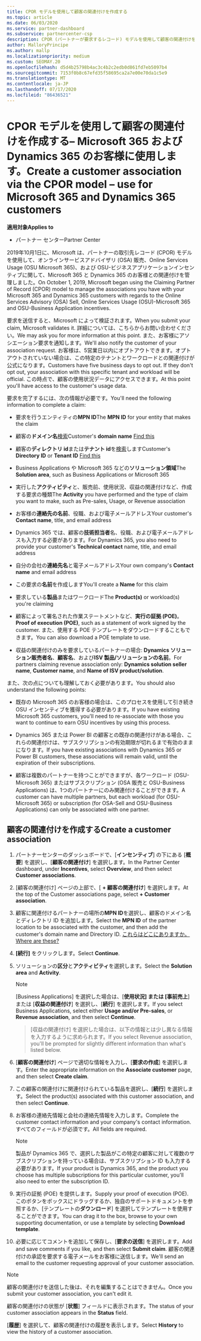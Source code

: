 ```yaml
---
title: CPOR モデルを使用して顧客の関連付けを作成する
ms.topic: article
ms.date: 06/03/2020
ms.service: partner-dashboard
ms.subservice: partnercenter-csp
description: CPOR (パートナーが要求するレコード) モデルを使用して顧客の関連付けを作成します。 Microsoft 365 と Dynamics 365 の顧客の売上、使用状況、& インセンティブを管理するのに役立ちます。
author: MalloryPrincipe
ms.author: mallp
ms.localizationpriority: medium
ms.custom: SEOMAY.20
ms.openlocfilehash: d5d4b25798b4ac3c4b2c2edb0d861fd7eb5097b4
ms.sourcegitcommit: 7153f0b8c67efd35f58695ca2a7e00e70da1c5e9
ms.translationtype: MT
ms.contentlocale: ja-JP
ms.lasthandoff: 07/17/2020
ms.locfileid: "86436521"
---
```

# <a name="create-a-customer-association-via-the-cpor-model--use-for-microsoft-365-and-dynamics-365-customers"></a><span data-ttu-id="62e5c-104">CPOR モデルを使用して顧客の関連付けを作成する– Microsoft 365 および Dynamics 365 のお客様に使用します。</span><span class="sxs-lookup"><span data-stu-id="62e5c-104">Create a customer association via the CPOR model – use for Microsoft 365 and Dynamics 365 customers</span></span>

<span data-ttu-id="62e5c-105">**適用対象**</span><span class="sxs-lookup"><span data-stu-id="62e5c-105">**Applies to**</span></span>

- <span data-ttu-id="62e5c-106">パートナー センター</span><span class="sxs-lookup"><span data-stu-id="62e5c-106">Partner Center</span></span>

<span data-ttu-id="62e5c-107">2019年10月1日に、Microsoft は、パートナーの取引先レコード (CPOR) モデルを使用して、オンラインサービスアドバイザリ (OSA) 販売、Online Services Usage (OSU Microsoft 365)、および OSU-ビジネスアプリケーションインセンティブに関して、Microsoft 365 と Dynamics 365 のお客様との関連付けを管理しました。</span><span class="sxs-lookup"><span data-stu-id="62e5c-107">On October 1, 2019, Microsoft began using the Claiming Partner of Record (CPOR) model to manage the associations you have with your Microsoft 365 and Dynamics 365 customers with regards to the Online Services Advisory (OSA) Sell, Online Services Usage (OSU)-Microsoft 365 and OSU-Business Application incentives.</span></span>

<span data-ttu-id="62e5c-108">要求を送信すると、Microsoft によって検証されます。</span><span class="sxs-lookup"><span data-stu-id="62e5c-108">When you submit your claim, Microsoft validates it.</span></span> <span data-ttu-id="62e5c-109">詳細については、こちらからお問い合わせください。</span><span class="sxs-lookup"><span data-stu-id="62e5c-109">We may ask you for more information at this point.</span></span> <span data-ttu-id="62e5c-110">また、お客様にアソシエーション要求を通知します。</span><span class="sxs-lookup"><span data-stu-id="62e5c-110">We'll also notify the customer of your association request.</span></span> <span data-ttu-id="62e5c-111">お客様は、5営業日以内にオプトアウトできます。オプトアウトされていない場合は、この特定のテナントとワークロードとの関連付けが公式になります。</span><span class="sxs-lookup"><span data-stu-id="62e5c-111">Customers have five business days to opt out. If they don't opt out, your association with this specific tenant and workload will be official.</span></span> <span data-ttu-id="62e5c-112">この時点で、顧客の使用状況データにアクセスできます。</span><span class="sxs-lookup"><span data-stu-id="62e5c-112">At this point you'll have access to the customer's usage data.</span></span> 

<span data-ttu-id="62e5c-113">要求を完了するには、次の情報が必要です。</span><span class="sxs-lookup"><span data-stu-id="62e5c-113">You'll need the following information to complete a claim:</span></span>

- <span data-ttu-id="62e5c-114">要求を行うエンティティの**MPN ID**</span><span class="sxs-lookup"><span data-stu-id="62e5c-114">The **MPN ID** for your entity that makes the claim</span></span>

- <span data-ttu-id="62e5c-115">顧客の**ドメイン名**[検索](https://docs.microsoft.com/partner-center/find-customer-domain-name)</span><span class="sxs-lookup"><span data-stu-id="62e5c-115">Customer's **domain name** [Find this](https://docs.microsoft.com/partner-center/find-customer-domain-name)</span></span>

- <span data-ttu-id="62e5c-116">顧客の**ディレクトリ id**または**テナント id**を[検索](https://docs.microsoft.com/partner-center/find-customer-domain-name)します</span><span class="sxs-lookup"><span data-stu-id="62e5c-116">Customer's **Directory ID** or **Tenant ID** [Find this](https://docs.microsoft.com/partner-center/find-customer-domain-name)</span></span>

- <span data-ttu-id="62e5c-117">Business Applications や Microsoft 365 などの**ソリューション領域**</span><span class="sxs-lookup"><span data-stu-id="62e5c-117">The **Solution area**, such as Business Applications or Microsoft 365</span></span>

- <span data-ttu-id="62e5c-118">実行した**アクティビティ**と、販売前、使用状況、収益の関連付けなど、作成する要求の種類</span><span class="sxs-lookup"><span data-stu-id="62e5c-118">The **Activity** you have performed and the type of claim you want to make, such as Pre-sales, Usage, or Revenue association</span></span>

- <span data-ttu-id="62e5c-119">お客様の**連絡先の名前**、役職、および電子メールアドレス</span><span class="sxs-lookup"><span data-stu-id="62e5c-119">Your customer's **Contact name**, title, and email address</span></span>

- <span data-ttu-id="62e5c-120">Dynamics 365 では、顧客の**技術担当者**名、役職、および電子メールアドレスも入力する必要があります。</span><span class="sxs-lookup"><span data-stu-id="62e5c-120">For Dynamics 365, you also need to provide your customer's **Technical contact** name, title, and email address</span></span>

- <span data-ttu-id="62e5c-121">自分の会社の**連絡先名**と電子メールアドレス</span><span class="sxs-lookup"><span data-stu-id="62e5c-121">Your own company's **Contact name** and email address</span></span>

- <span data-ttu-id="62e5c-122">この要求の**名前**を作成します</span><span class="sxs-lookup"><span data-stu-id="62e5c-122">You'll create a **Name** for this claim</span></span>

- <span data-ttu-id="62e5c-123">要求している**製品**またはワークロード</span><span class="sxs-lookup"><span data-stu-id="62e5c-123">The **Product(s)** or workload(s) you're claiming</span></span>

- <span data-ttu-id="62e5c-124">顧客によって署名された作業ステートメントなど、**実行の証拠 (POE)**。</span><span class="sxs-lookup"><span data-stu-id="62e5c-124">**Proof of execution (POE)**, such as a statement of work signed by the customer.</span></span> <span data-ttu-id="62e5c-125">また、使用する POE テンプレートをダウンロードすることもできます。</span><span class="sxs-lookup"><span data-stu-id="62e5c-125">You can also download a POE template to use.</span></span>

- <span data-ttu-id="62e5c-126">収益の関連付けのみを要求しているパートナーの場合: **Dynamics ソリューション販売者名**、**顧客名**、および**ISV 製品/ソリューションの名前**。</span><span class="sxs-lookup"><span data-stu-id="62e5c-126">For partners claiming revenue association only: **Dynamics solution seller name**, **Customer name**, and **Name of ISV product/solution**.</span></span> 

<span data-ttu-id="62e5c-127">また、次の点についても理解しておく必要があります。</span><span class="sxs-lookup"><span data-stu-id="62e5c-127">You should also understand the following points:</span></span>

- <span data-ttu-id="62e5c-128">既存の Microsoft 365 のお客様の場合は、このプロセスを使用して引き続き OSU インセンティブを獲得する必要があります。</span><span class="sxs-lookup"><span data-stu-id="62e5c-128">If you have existing Microsoft 365 customers, you'll need to re-associate with those you want to continue to earn OSU incentives by using this process.</span></span>

- <span data-ttu-id="62e5c-129">Dynamics 365 または Power BI の顧客との既存の関連付けがある場合、これらの関連付けは、サブスクリプションの有効期限が切れるまで有効のままになります。</span><span class="sxs-lookup"><span data-stu-id="62e5c-129">If you have existing associations with Dynamics 365 or Power BI customers, these associations will remain valid, until the expiration of their subscriptions.</span></span>

- <span data-ttu-id="62e5c-130">顧客は複数のパートナーを持つことができますが、各ワークロード (OSU-Microsoft 365) またはサブスクリプション (OSA 販売と OSU-Business Applications) は、1つのパートナーにのみ関連付けることができます。</span><span class="sxs-lookup"><span data-stu-id="62e5c-130">A customer can have multiple partners, but each workload (for OSU-Microsoft 365) or subscription (for OSA-Sell and OSU-Business Applications) can only be associated with one partner.</span></span>

## <a name="create-a-customer-association"></a><span data-ttu-id="62e5c-131">顧客の関連付けを作成する</span><span class="sxs-lookup"><span data-stu-id="62e5c-131">Create a customer association</span></span>

1. <span data-ttu-id="62e5c-132">パートナーセンターのダッシュボードで、[**インセンティブ**] の下にある [**概要**] を選択し、[**顧客の関連付け**] を選択します。</span><span class="sxs-lookup"><span data-stu-id="62e5c-132">In the Partner Center dashboard, under **Incentives**, select **Overview**, and then select **Customer associations**.</span></span> 

2. <span data-ttu-id="62e5c-133">[顧客の関連付け] ページの上部で、[ **+ 顧客の関連付け**] を選択します。</span><span class="sxs-lookup"><span data-stu-id="62e5c-133">At the top of the Customer associations page, select **+ Customer association**.</span></span>

3. <span data-ttu-id="62e5c-134">顧客に関連付けるパートナーの場所の**MPN ID**を選択し、顧客のドメイン名とディレクトリ ID を追加します。</span><span class="sxs-lookup"><span data-stu-id="62e5c-134">Select the **MPN ID** of the partner location to be associated with the customer, and then add the customer's domain name and Directory ID.</span></span> [<span data-ttu-id="62e5c-135">これらはどこにありますか。</span><span class="sxs-lookup"><span data-stu-id="62e5c-135">Where are these?</span></span>](https://docs.microsoft.com/partner-center/find-customer-domain-name)

4. <span data-ttu-id="62e5c-136">**[続行]** をクリックします。</span><span class="sxs-lookup"><span data-stu-id="62e5c-136">Select **Continue**.</span></span>

5. <span data-ttu-id="62e5c-137">ソリューションの**区分**と**アクティビティ**を選択します。</span><span class="sxs-lookup"><span data-stu-id="62e5c-137">Select the **Solution area** and **Activity**.</span></span> 

   >[!Note]
   >
   ><span data-ttu-id="62e5c-138">[Business Applications] を選択した場合は、[**使用状況] または [事前売上**] または [**収益の関連付け**] を選択し、[**続行**] を選択します。</span><span class="sxs-lookup"><span data-stu-id="62e5c-138">If you select Business Applications, select either **Usage and/or Pre-sales**, or **Revenue association**, and then select **Continue**.</span></span> 

   ><span data-ttu-id="62e5c-139">[収益の関連付け] を選択した場合は、以下の情報とは少し異なる情報を入力するように求められます。</span><span class="sxs-lookup"><span data-stu-id="62e5c-139">If you select Revenue association, you'll be prompted for slightly different information than what's listed below.</span></span>

6. <span data-ttu-id="62e5c-140">[**顧客の関連付け**] ページで適切な情報を入力し、[**要求の作成**] を選択します。</span><span class="sxs-lookup"><span data-stu-id="62e5c-140">Enter the appropriate information on the **Associate customer** page, and then select **Create claim**.</span></span>

7. <span data-ttu-id="62e5c-141">この顧客の関連付けに関連付けられている製品を選択し、[**続行**] を選択します。</span><span class="sxs-lookup"><span data-stu-id="62e5c-141">Select the product(s) associated with this customer association, and then select **Continue**.</span></span>

8. <span data-ttu-id="62e5c-142">お客様の連絡先情報と会社の連絡先情報を入力します。</span><span class="sxs-lookup"><span data-stu-id="62e5c-142">Complete the customer contact information and your company's contact information.</span></span> <span data-ttu-id="62e5c-143">すべてのフィールドが必須です。</span><span class="sxs-lookup"><span data-stu-id="62e5c-143">All fields are required.</span></span> 

   >[!NOTE]
   ><span data-ttu-id="62e5c-144">製品が Dynamics 365 で、選択した製品がこの特定の顧客に対して複数のサブスクリプションを持っている場合は、サブスクリプション ID も入力する必要があります。</span><span class="sxs-lookup"><span data-stu-id="62e5c-144">If your product is Dynamics 365, and the product you choose has multiple subscriptions for this particular customer, you'll also need to enter the subscription ID.</span></span>

9. <span data-ttu-id="62e5c-145">実行の証拠 (POE) を提供します。</span><span class="sxs-lookup"><span data-stu-id="62e5c-145">Supply your proof of execution (POE).</span></span> <span data-ttu-id="62e5c-146">このボタンをボックスにドラッグするか、独自のサポートドキュメントを参照するか、[テンプレートの**ダウンロード**] を選択してテンプレートを使用することができます。</span><span class="sxs-lookup"><span data-stu-id="62e5c-146">You can drag it to the box, browse to your own supporting documentation, or use a template by selecting **Download template**.</span></span> 

10. <span data-ttu-id="62e5c-147">必要に応じてコメントを追加して保存し、[**要求の送信**] を選択します。</span><span class="sxs-lookup"><span data-stu-id="62e5c-147">Add and save comments if you like, and then select **Submit claim**.</span></span> <span data-ttu-id="62e5c-148">顧客の関連付けの承認を要求する電子メールをお客様に送信します。</span><span class="sxs-lookup"><span data-stu-id="62e5c-148">We'll send an email to the customer requesting approval of your customer association.</span></span>

   >[!NOTE]
   ><span data-ttu-id="62e5c-149">顧客の関連付けを送信した後は、それを編集することはできません。</span><span class="sxs-lookup"><span data-stu-id="62e5c-149">Once you submit your customer association, you can't edit it.</span></span>

<span data-ttu-id="62e5c-150">顧客の関連付けの状態が [**状態**] フィールドに表示されます。</span><span class="sxs-lookup"><span data-stu-id="62e5c-150">The status of your customer association appears in the **Status** field.</span></span>

<span data-ttu-id="62e5c-151">[**履歴**] を選択して、顧客の関連付けの履歴を表示します。</span><span class="sxs-lookup"><span data-stu-id="62e5c-151">Select **History** to view the history of a customer association.</span></span>
